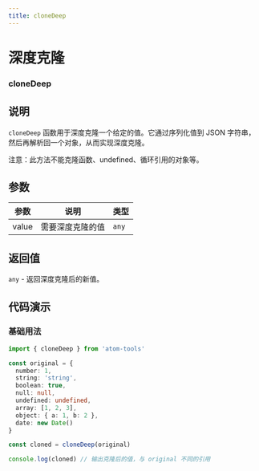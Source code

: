 ```yaml
---
title: cloneDeep
---
```


# 深度克隆

### cloneDeep

## 说明

`cloneDeep` 函数用于深度克隆一个给定的值。它通过序列化值到 JSON 字符串，然后再解析回一个对象，从而实现深度克隆。

注意：此方法不能克隆函数、undefined、循环引用的对象等。

## 参数

| 参数  | 说明             | 类型  |
| ----- | ---------------- | ----- |
| value | 需要深度克隆的值 | `any` |

## 返回值

`any` - 返回深度克隆后的新值。

## 代码演示

### 基础用法

```ts
import { cloneDeep } from 'atom-tools'

const original = {
  number: 1,
  string: 'string',
  boolean: true,
  null: null,
  undefined: undefined,
  array: [1, 2, 3],
  object: { a: 1, b: 2 },
  date: new Date()
}

const cloned = cloneDeep(original)

console.log(cloned) // 输出克隆后的值，与 original 不同的引用
```
